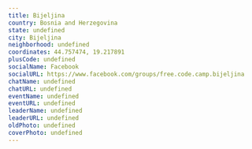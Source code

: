 ```yaml
---
title: Bijeljina
country: Bosnia and Herzegovina
state: undefined
city: Bijeljina
neighborhood: undefined
coordinates: 44.757474, 19.217891
plusCode: undefined
socialName: Facebook
socialURL: https://www.facebook.com/groups/free.code.camp.bijeljina
chatName: undefined
chatURL: undefined
eventName: undefined
eventURL: undefined
leaderName: undefined
leaderURL: undefined
oldPhoto: undefined
coverPhoto: undefined
---
```

